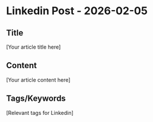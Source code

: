 # Linkedin Post - 2026-02-05

## Title
[Your article title here]

## Content
[Your article content here]

## Tags/Keywords
[Relevant tags for Linkedin]
